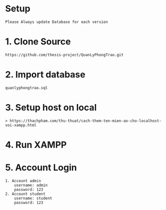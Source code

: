 # Setup
    Please Always update Database for each version
# 1. Clone Source
    https://github.com/thesis-project/QuanLyPhongTrao.git
# 2. Import database
    quanlyphongtrao.sql
# 3. Setup host on local 
    > https://thachpham.com/thu-thuat/cach-them-ten-mien-ao-cho-localhost-voi-xampp.html
    
# 4. Run XAMPP

# 5. Account Login
    1. Account admin
        username: admin
        password: 123
    2. Account student
        username: student
        password: 123
